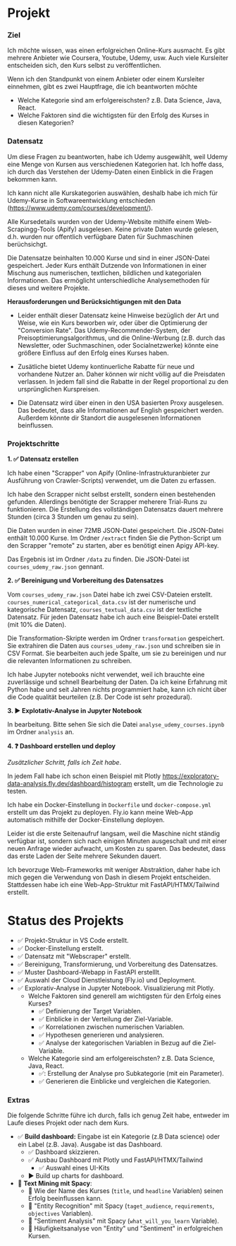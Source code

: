# Projekt

### **Ziel**

Ich möchte wissen, was einen erfolgreichen Online-Kurs ausmacht. Es gibt mehrere Anbieter wie Coursera, Youtube, Udemy, usw. Auch viele Kursleiter entscheiden sich, den Kurs selbst zu veröffentlichen. 

Wenn ich den Standpunkt von einem Anbieter oder einem Kursleiter einnehmen, gibt es zwei Hauptfrage, die ich beantworten möchte

* Welche Kategorie sind am erfolgereischsten? z.B. Data Science, Java, React.
* Welche Faktoren sind die wichtigsten für den Erfolg des Kurses in diesen Kategorien?

### **Datensatz** 

Um diese Fragen zu beantworten, habe ich Udemy ausgewählt, weil Udemy eine Menge von Kursen aus verschiedenen Kategorien hat. Ich hoffe dass, ich durch das Verstehen der Udemy-Daten einen Einblick in die Fragen bekommen kann.

Ich kann nicht alle Kurskategorien auswählen, deshalb habe ich mich für Udemy-Kurse in Softwareentwicklung entschieden  (https://www.udemy.com/courses/development/). 

Alle Kursedetails wurden von der Udemy-Website mithilfe einem Web-Scrapingg-Tools (Apify) ausgelesen. Keine private Daten wurde gelesen, d.h. wurden nur offentlich verfügbare Daten  für Suchmaschinen berüchsichgt.

Die Datensatze beinhalten 10.000 Kurse und sind in einer JSON-Datei gespeichert. Jeder Kurs enthält Dutzende von Informationen in einer Mischung aus numerischen, textlichen, bildlichen und kategorialen Informationen. Das ermöglicht unterschiedliche Analysemethoden für dieses und weitere Projekte.

**Herausforderungen und Berücksichtigungen mit den Data** 

* Leider enthält dieser Datensatz keine Hinweise bezüglich der Art und Weise, wie ein Kurs beworben wir, oder über die Optimierung der "Conversion Rate". Das Udemy-Recommender-System, der Preisoptimierungsalgorithmus, und die Online-Werbung (z.B. durch das Newsletter, oder Suchmaschinen, oder Socialnetzwerke) könnte eine größere Einfluss auf den Erfolg eines Kurses haben.

* Zusätliche bietet Udemy kontinuerliche Rabatte für neue und vorhandene Nutzer an. Daher können wir nicht völlig auf die Preisdaten verlassen. In jedem fall sind die Rabatte in der Regel proportional zu den ursprünglichen Kurspreisen.

* Die Datensatz wird über einen in den USA basierten Proxy ausgelesen. Das bedeutet, dass alle Informationen auf English gespeichert werden. Außerdem könnte dir Standort die ausgelesenen Informationen beinflussen.

### Projektschritte

**1. :white_check_mark:  Datensatz erstellen**

Ich habe einen "Scrapper" von Apify (Online-Infrastrukturanbieter zur Ausführung von Crawler-Scripts) verwendet, um die Daten zu erfassen. 

Ich habe den Scrapper nicht selbst erstellt, sondern einen bestehenden gefunden. Allerdings benötigte der Scrapper meherere Trial-Runs zu funktionieren. Die Erstellung des vollständigen Datensatzs dauert mehrere Stunden (circa 3 Stunden um genau zu sein).

Die Daten wurden in einer 72MB JSON-Datei gespeichert. Die JSON-Datei enthält 10.000 Kurse. Im Ordner `/extract` finden Sie die Python-Script um den Scrapper "remote" zu starten, aber es benötigt einen Apigy API-key.

Das Ergebnis ist im Ordner `/data` zu finden. Die JSON-Datei ist `courses_udemy_raw.json` gennant.

**2. :white_check_mark:  Bereinigung und Vorbereitung des Datensatzes**

Vom `courses_udemy_raw.json` Datei habe ich zwei CSV-Dateien erstellt. `courses_numerical_categorical_data.csv` ist der numerische und kategorische Datensatz, `courses_textual_data.csv` ist der textliche Datensatz. Für jeden Datensatz habe ich auch eine Beispiel-Datei erstellt (mit 10% die Daten).

Die Transformation-Skripte werden im Ordner `transformation` gespeichert. Sie extrahiren die Daten aus `courses_udemy_raw.json` und schreiben sie in CSV Format. Sie bearbeiten auch jede Spalte, um sie zu bereinigen und nur die relevanten Informationen zu schreiben.

Ich habe Jupyter notebooks nicht verwendet, weil ich brauchte eine zuverlässige und schnell Bearbeitung der Daten. Da ich keine Erfahrung mit Python habe und seit Jahren nichts programmiert habe, kann ich nicht über die Code qualität beurteilen (z.B. Der Code ist sehr prozedural).

**3. :arrow_forward: Explotativ-Analyse in Jupyter Notebook**

In bearbeitung. Bitte sehen Sie sich die Datei `analyse_udemy_courses.ipynb` im Ordner `analysis` an.

**4. :question:  Dashboard erstellen und deploy**

*Zusätzlicher Schritt, falls ich Zeit habe*. 

In jedem Fall habe ich schon einen Beispiel mit Plotly https://exploratory-data-analysis.fly.dev/dashboard/histogram erstellt, um die Technologie zu testen. 

Ich habe ein Docker-Einstellung in `Dockerfile` und `docker-compose.yml` erstellt um das Projekt zu deployen. Fly.io kann meine Web-App automatisch mithilfe der Docker-Einstellung deployen.

Leider ist die erste Seitenaufruf langsam, weil die Maschine nicht ständig verfügbar ist, sondern sich nach einigen Minuten ausgeschalt und mit einer neuen Anfrage wieder aufwacht, um Kosten zu sparen. Das bedeutet, dass das erste Laden der Seite mehrere Sekunden dauert.

Ich bevorzuge Web-Frameworks mit weniger Abstraktion, daher habe ich mich gegen die Verwendung von Dash in diesem Projekt entscheiden. Stattdessen habe ich eine Web-App-Struktur mit FastAPI/HTMX/Tailwind erstellt. 


# Status des Projekts

- :white_check_mark: Projekt-Struktur in VS Code erstellt.
- :white_check_mark: Docker-Einstellung erstellt.
- :white_check_mark: Datensatz mit "Webscraper" erstellt.
- :white_check_mark: Bereinigung, Transformierung, und Vorbereitung des Datensatzes.
- :white_check_mark: Muster Dashboard-Webapp in FastAPI erstelllt.
- :white_check_mark: Auswahl der Cloud Dienstleistung (Fly.io) und Deployment.
- :white_check_mark: Explorativ-Analyse in Jupyter Notebook. Visualizierung mit Plotly.
    - Welche Faktoren sind generell am wichtigsten für den Erfolg eines Kurses?
        - :white_check_mark: Definierung der Target Variablen.
        - :white_check_mark: Einblicke in der Verteilung der Ziel-Variable.
        - :white_check_mark: Korrelationen zwischen numerischen Variablen.
        - :white_check_mark: Hypothesen generieren und analysieren. 
        - :white_check_mark: Analyse der kategorischen Variablen in Bezug auf die Ziel-Variable.
    - Welche Kategorie sind am erfolgereischsten? z.B. Data Science, Java, React.
        - :white_check_mark:: Erstellung der Analyse pro Subkategorie (mit ein Parameter).
        - :white_check_mark: Generieren die Einblicke und vergleichen die Kategorien.

### Extras

Die folgende Schritte führe ich durch, falls ich genug Zeit habe, entweder im Laufe dieses Projekt oder nach dem Kurs.

- :white_check_mark: **Build dashboard:** Eingabe ist ein Kategorie (z.B Data science) oder ein Label (z.B. Java). Ausgabe ist das Dashboard.
    - :white_check_mark:	 Dashboard skizzieren. 
    - :white_check_mark:	 Ausbau Dashboard mit Plotly und FastAPI/HTMX/Tailwind
        - :white_check_mark:	 Auswahl eines UI-Kits
    - :arrow_forward: Build up charts for dashboard.
- :black_square_button: **Text Mining mit Spacy**:  
    - :black_square_button:	Wie der Name des Kurses (`title`, und `headline` Variablen) seinen Erfolg beeinflussen kann.
    - :black_square_button:	"Entity Recognition" mit Spacy (`taget_audience`, `requirements`, `objectives` Variablen). 
    - :black_square_button:	"Sentiment Analysis" mit Spacy (`what_will_you_learn` Variable).
    - :black_square_button: Häufigkeitsanalyse von "Entity" und "Sentiment" in erfolgreichen Kursen.